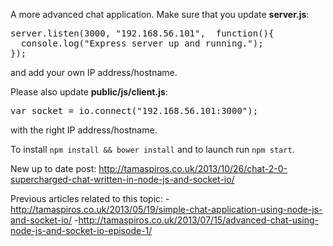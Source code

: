 A more advanced chat application. Make sure that you update <strong>server.js</strong>:

<pre>server.listen(3000, "192.168.56.101",  function(){
  console.log("Express server up and running.");
});</pre>

and add your own IP address/hostname.


Please also update <strong>public/js/client.js</strong>:

<pre>var socket = io.connect("192.168.56.101:3000");</pre>

with the right IP address/hostname.

To install <code>npm install && bower install</code> and to launch run <code>npm start</code>.

New up to date post: http://tamaspiros.co.uk/2013/10/26/chat-2-0-supercharged-chat-written-in-node-js-and-socket-io/

Previous articles related to this topic:
-http://tamaspiros.co.uk/2013/05/19/simple-chat-application-using-node-js-and-socket-io/
-http://tamaspiros.co.uk/2013/07/15/advanced-chat-using-node-js-and-socket-io-episode-1/
